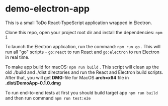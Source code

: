 # demo-electron-app

This is a small ToDo React-TypeScript application wrapped in Electron.

Clone this repo, open your project root dir and install the dependencies: `npm i`

To launch the Electron application, run the command: `npm run go` . This will run all "go" scripts - `go:react` to run React and `go:electron` to run Electron in real time.

To make app build for macOS: `npm run build` . This script will clean up the old ./build and ./dist directories and run the React and Electron build scripts. After that, you will get **DMG**-file for MacOS **arch=x64** file in **.dist/DemoApp-0.1.0.dmg**

To run end-to-end tests at first you should build target app `npm run build` and then run command `npm run test:e2e`
